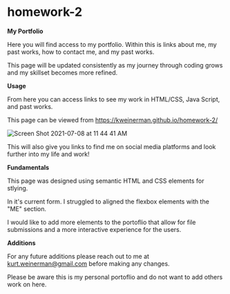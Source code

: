 # homework-2
**My Portfolio**

Here you will find access to my portfolio. Within this is links about me, my past works, how to contact me, and my past works.

This page will be updated consistently as my journey through coding grows and my skillset becomes more refined.

**Usage**

From here you can access links to see my work in HTML/CSS, Java Script, and past works. 

This page can be viewed from https://kweinerman.github.io/homework-2/

![Screen Shot 2021-07-08 at 11 44 41 AM](https://user-images.githubusercontent.com/85956994/124967657-e787bb80-dfe1-11eb-97ad-680516ee4fbe.png)

This will also give you links to find me on social media platforms and look further into my life and work!

**Fundamentals**

This page was designed using semantic HTML and CSS elements for stlying.

In it's current form. I struggled to aligned the flexbox elements with the "ME" section. 

I would like to add more elements to the portoflio that allow for file submissions and a more interactive experience for the users. 

**Additions**

For any future additions please reach out to me at kurt.weinerman@gmail.com before making any changes. 

Please be aware this is my personal portoflio and do not want to add others work on here.
